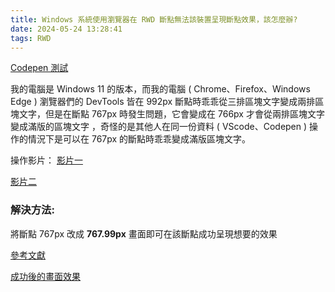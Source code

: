 ```yaml
---
title: Windows 系統使用瀏覽器在 RWD 斷點無法該裝置呈現斷點效果，該怎麼辦?
date: 2024-05-24 13:28:41
tags: RWD
---
```




[Codepen 測試](https://codepen.io/DaphneShen/pen/OJYMKbP)

我的電腦是 Windows 11 的版本，而我的電腦 ( Chrome、Firefox、Windows Edge ) 瀏覽器們的 DevTools 皆在 992px 斷點時乖乖從三排區塊文字變成兩排區塊文字，但是在斷點 767px 時發生問題，它會變成在 766px 才會從兩排區塊文字變成滿版的區塊文字 ，奇怪的是其他人在同一份資料 ( VScode、Codepen ) 操作的情況下是可以在 767px 的斷點時乖乖變成滿版區塊文字。

操作影片：
[影片一](https://www.loom.com/share/c002e7c187164f428e4db3e28f3024c7)

[影片二](https://www.loom.com/share/510a07b60d4f45649c89175e4d241767?sid=8e21a12c-1e4f-4cae-a1da-5c5f3ff53d33)


### 解決方法:
將斷點 767px 改成 **767.99px** 畫面即可在該斷點成功呈現想要的效果

[參考文獻](https://stackoverflow.com/questions/40272679/bug-media-query-max-width-plus-windows-10)

[成功後的畫面效果](https://www.loom.com/share/5eeb6bfe7b0a4c8aad67cfa48cccf4cc?sid=f6dd3c47-413a-4928-8f80-58eb74e6db04)